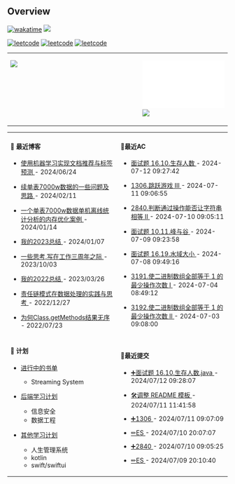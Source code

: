 
## Overview

[![wakatime](https://wakatime.com/badge/user/78591c59-95d5-4479-b2fc-988c35f31d59.svg)](https://wakatime.com/@78591c59-95d5-4479-b2fc-988c35f31d59) ![](https://gpvc.arturio.dev/0xcaffebabe)

[![leetcode](https://leetcode-badge.ismy.wang/ranking)](https://leetcode.cn/u/0xcaffebabe/) [![leetcode](https://leetcode-badge.ismy.wang/solved)](https://leetcode.cn/u/0xcaffebabe/) [![leetcode](https://leetcode-badge.ismy.wang/ac)](https://leetcode.cn/u/0xcaffebabe/)

<table border="0">
  <tr border="0">

  <td valign="top" width="60%">

  ![](https://github-readme-stats.vercel.app/api/wakatime?username=0xcaffebabe&layout=compact&langs_count=12&theme=dark&range=all_time)

  </td>

  <td valign="top" width="40%">

  ![](https://raw.githubusercontent.com/0xcaffebabe/github-stats/master/generated/overview.svg)
  ![](https://github-profile-summary-cards.vercel.app/api/cards/productive-time?username=0xcaffebabe&theme=github_dark&utcOffset=8)

  </td>
  </tr>

</table>

<table>

<tr>
<td valign="top" width="50%">

#### 📖 最近博客


* <a href="https://0xcaffebabe.github.io/%E6%9C%BA%E5%99%A8%E5%AD%A6%E4%B9%A0/2024/06/24/%E4%BD%BF%E7%94%A8%E6%9C%BA%E5%99%A8%E5%AD%A6%E4%B9%A0%E5%AE%9E%E7%8E%B0%E6%96%87%E6%A1%A3%E6%8E%A8%E8%8D%90%E4%B8%8E%E6%A0%87%E7%AD%BE%E9%A2%84%E6%B5%8B.html" target="_blank"> 使用机器学习实现文档推荐与标签预测 </a> - 2024/06/24 

    
* <a href="https://0xcaffebabe.github.io/%E5%A4%A7%E6%95%B0%E6%8D%AE/2024/02/11/%E7%BB%AD%E5%8D%95%E8%A1%A87000w%E6%95%B0%E6%8D%AE%E7%9A%84%E4%B8%80%E4%BA%9B%E9%97%AE%E9%A2%98%E5%8F%8A%E6%80%9D%E8%B7%AF.html" target="_blank"> 续单表7000w数据的一些问题及思路 </a> - 2024/02/11 

    
* <a href="https://0xcaffebabe.github.io/%E5%A4%A7%E6%95%B0%E6%8D%AE/2024/01/14/%E4%B8%80%E4%B8%AA%E5%8D%95%E8%A1%A87000w%E6%95%B0%E6%8D%AE%E5%8D%95%E6%9C%BA%E7%A6%BB%E7%BA%BF%E7%BB%9F%E8%AE%A1%E5%88%86%E6%9E%90%E7%9A%84%E5%86%85%E5%AD%98%E4%BC%98%E5%8C%96%E6%A1%88%E4%BE%8B.html" target="_blank"> 一个单表7000w数据单机离线统计分析的内存优化案例 </a> - 2024/01/14 

    
* <a href="https://0xcaffebabe.github.io/%E4%BA%BA%E7%94%9F/2024/01/07/%E6%88%91%E7%9A%842023%E6%80%BB%E7%BB%93.html" target="_blank"> 我的2023总结 </a> - 2024/01/07 

    
* <a href="https://0xcaffebabe.github.io/%E4%BA%BA%E7%94%9F/2023/10/03/%E4%B8%80%E4%BA%9B%E6%80%9D%E8%80%83,%E5%86%99%E5%9C%A8%E5%B7%A5%E4%BD%9C%E4%B8%89%E5%91%A8%E5%B9%B4%E4%B9%8B%E9%99%85.html" target="_blank"> 一些思考,写在工作三周年之际 </a> - 2023/10/03 

    
* <a href="https://0xcaffebabe.github.io/%E4%BA%BA%E7%94%9F/2023/03/26/%E6%88%91%E7%9A%842022%E6%80%BB%E7%BB%93.html" target="_blank"> 我的2022总结 </a> - 2023/03/26 

    
* <a href="https://0xcaffebabe.github.io/%E8%AE%BE%E8%AE%A1%E6%A8%A1%E5%BC%8F/2022/12/27/%E8%B4%A3%E4%BB%BB%E9%93%BE%E6%A8%A1%E5%BC%8F%E5%9C%A8%E6%95%B0%E6%8D%AE%E5%A4%84%E7%90%86%E7%9A%84%E5%AE%9E%E8%B7%B5%E4%B8%8E%E6%80%9D%E8%80%83.html" target="_blank"> 责任链模式在数据处理的实践与思考 </a> - 2022/12/27 

    
* <a href="https://0xcaffebabe.github.io/jvm/2022/07/23/%E4%B8%BA%E4%BD%95Class.getMethods%E7%BB%93%E6%9E%9C%E6%97%A0%E5%BA%8F.html" target="_blank"> 为何Class.getMethods结果无序 </a> - 2022/07/23 

        

</td>

<td valign="top" width="50%">

#### 🔋最近AC


  * <a href="https://leetcode.cn/submissions/detail/545949073" target="_blank"> 面试题 16.10.生存人数 </a> - 2024-07-12 09:27:42 

    
  * <a href="https://leetcode.cn/submissions/detail/545667625" target="_blank"> 1306.跳跃游戏 III </a> - 2024-07-11 09:06:55 

    
  * <a href="https://leetcode.cn/submissions/detail/545394545" target="_blank"> 2840.判断通过操作能否让字符串相等 II </a> - 2024-07-10 09:05:11 

    
  * <a href="https://leetcode.cn/submissions/detail/545115224" target="_blank"> 面试题 10.11.峰与谷 </a> - 2024-07-09 09:23:58 

    
  * <a href="https://leetcode.cn/submissions/detail/544844582" target="_blank"> 面试题 16.19.水域大小 </a> - 2024-07-08 09:49:16 

    
  * <a href="https://leetcode.cn/submissions/detail/543910683" target="_blank"> 3191.使二进制数组全部等于 1 的最少操作次数 I </a> - 2024-07-04 08:49:12 

    
  * <a href="https://leetcode.cn/submissions/detail/543645649" target="_blank"> 3192.使二进制数组全部等于 1 的最少操作次数 II </a> - 2024-07-03 09:08:00 

    

</td>

</tr>

<tr>

<td valign="top" width="50%">

#### 📝 计划

- [进行中的书单](https://github.com/users/0xcaffebabe/projects/9)
  - Streaming System


- [后端学习计划](https://github.com/users/0xcaffebabe/projects/10)
  - 信息安全
  - 数据工程


- [其他学习计划](https://github.com/users/0xcaffebabe/projects/11)
  - 人生管理系统
  - kotlin
  - swift/swiftui


<td>

#### 🌴最近提交


  * <a href="https://github.com/0xcaffebabe/leetcode/commit/a8ccc41afe6a7f174046313f8cede4b42b6f31d0" target="_blank"> ➕面试题 16.10.生存人数.java </a> - 2024/07/12 09:28:07 

    
  * <a href="https://github.com/0xcaffebabe/note/commit/9e72f2311afd8512a492de07d97144428e4d0d14" target="_blank"> 🛠调整 README 模板 </a> - 2024/07/11 11:41:58 

    
  * <a href="https://github.com/0xcaffebabe/leetcode/commit/5911ffc720761752150878d3214f00d9fdc6d47e" target="_blank"> ➕1306 </a> - 2024/07/11 09:07:09 

    
  * <a href="https://github.com/0xcaffebabe/note/commit/530693ddb6a170ef95e83e016a78b99c6a3c2afb" target="_blank"> ✏ES </a> - 2024/07/10 20:07:07 

    
  * <a href="https://github.com/0xcaffebabe/leetcode/commit/049f509bd0fe6a94394869b588a95036f1f3be30" target="_blank"> ➕2840 </a> - 2024/07/10 09:05:25 

    
  * <a href="https://github.com/0xcaffebabe/note/commit/5ca1fa41444725bf69b3a526fb578f57a2110978" target="_blank"> ✏ES </a> - 2024/07/09 20:10:40 

    

</td>

</tr>

</table>

